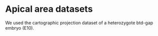 # Apical area datasets

We used the cartographic projection dataset of a heterozygote btd-gap embryo (E10).
